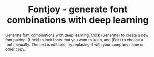 ---
title: Fontjoy - generate font combinations with deep learning
abstract: Generate font combinations with deep learning. Click (Generate) to create a new font pairing, (Lock) to lock fonts that you want to keep, and (Edit) to choose a font manually. The text is editable, try replacing it with your company name or other copy.
sourceUrl: https://experiments.withgoogle.com/fontjoy
type: article

provider:
  name: Experiments with Google
  id: expwithgoogle

topics:
  - AI
  - Deep Learning
  - Google AI
  - TensorFlow

images:
  - url: https://lh3.googleusercontent.com/dXcUC7sRdl6TVk2wAYphFjc-7y4uVXL7NLLOMJ8b9QHy1dT4dezlriUW4vm1RiZvW1cN58-Uh8uaSPcW8BJ64ICSHLeEQw=s600
    width: 464
    height: 435
    title: "Fontjoy - generate font combinations with deep learning"
---